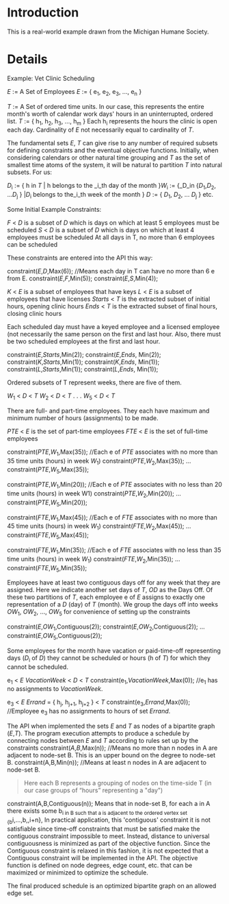 # Introduction #

This is a real-world example drawn from the Michigan Humane Society.

# Details #

Example: Vet Clinic Scheduling

_E_ := A Set of Employees
_E_ := { e<sub>1</sub>, e<sub>2</sub>, e<sub>3</sub>, ..., e<sub>n</sub> }

_T_ := A Set of ordered time units. In our case, this represents the entire month's worth of calendar work days' hours in an uninterrupted, ordered list.
_T_ := { h<sub>1</sub>, h<sub>2</sub>, h<sub>3</sub>, ..., h<sub>m</sub> }
Each h<sub>i</sub> represents the hours the clinic is open each day.
Cardinality of _E_ not necessarily equal to cardinality of _T_.

The fundamental sets _E_, _T_ can give rise to any number of required subsets for defining constraints and the eventual objective functions. Initially, when considering calendars or other natural time grouping and _T_ as the set of smallest time atoms of the system, it will be natural to partition _T_ into natural subsets. For us:

_D_<sub>i</sub> := { h in _T_ | h belongs to the _i\_th day of the month }_W_<sub>i</sub> := {_D_in {_D_<sub>1</sub>,_D_<sub>2</sub>, ..._D_<sub>j</sub> } |_D_<sub>i</sub> belongs to the_i\_th week of the month }
_D_ := { _D_<sub>1</sub>, _D_<sub>2</sub>, ... _D_<sub>j</sub> }
etc.

Some Initial Example Constraints:

_F_ < _D_ is a subset of _D_ which is days on which at least 5 employees must be scheduled
_S_ < _D_ is a subset of _D_ which is days on which at least 4 employees must be scheduled
At all days in T, no more than 6 employees can be scheduled

These constraints are entered into the API this way:

constraint(_E_,_D_,Max(6)); //Means each day in T can have no more than 6 e from E.
constraint(_E_,_F_,Min(5));
constraint(_E_,_S_,Min(4));

_K_ < _E_ is a subset of employees that have keys
_L_ < _E_ is a subset of employees that have licenses
_Starts_ < _T_ is the extracted subset of initial hours, opening clinic hours
_Ends_ < _T_ is the extracted subset of final hours, closing clinic hours

Each scheduled day must have a keyed employee and a licensed employee (not necessarily the same person on the first and last hour. Also, there must be two scheduled employees at the first and last hour.

constraint(_E_,_Starts_,Min(2));
constraint(_E_,_Ends_,  Min(2));
constraint(_K_,_Starts_,Min(1));
constraint(_K_,_Ends_,  Min(1));
constraint(_L_,_Starts_,Min(1));
constraint(_L_,_Ends_,  Min(1));

Ordered subsets of T represent weeks, there are five of them.

_W_<sub>1</sub> < _D_ < _T_
_W_<sub>2</sub> < _D_ < _T_
.
.
.
_W_<sub>5</sub> < _D_ < _T_

There are full- and part-time employees. They each have maximum and minimum number of hours (assignments) to be made.

_PTE_ < _E_ is the set of part-time employees
_FTE_ < _E_ is the set of full-time employees

constraint(_PTE_,_W_<sub>1</sub>,Max(35)); //Each e of _PTE_ associates with no more than 35 time units (hours) in week _W_<sub>1</sub>)
constraint(_PTE_,_W_<sub>2</sub>,Max(35));
...
constraint(_PTE_,_W_<sub>5</sub>,Max(35));

constraint(_PTE_,_W_<sub>1</sub>,Min(20)); //Each e of _PTE_ associates with no less than 20 time units (hours) in week W1)
constraint(_PTE_,_W_<sub>2</sub>,Min(20));
...
constraint(_PTE_,_W_<sub>5</sub>,Min(20));

constraint(_FTE_,_W_<sub>1</sub>,Max(45)); //Each e of _FTE_ associates with no more than 45 time units (hours) in week _W_<sub>1</sub>)
constraint(_FTE_,_W_<sub>2</sub>,Max(45));
...
constraint(_FTE_,_W_<sub>5</sub>,Max(45));

constraint(_FTE_,_W_<sub>1</sub>,Min(35)); //Each e of _FTE_ associates with no less than 35 time units (hours) in week _W_<sub>1</sub>)
constraint(_FTE_,_W_<sub>2</sub>,Min(35));
…
constraint(_FTE_,_W_<sub>5</sub>,Min(35));

Employees have at least two contiguous days off for any week that they are assigned. Here we indicate another set days of _T_, _OD_ as the Days Off. Of these two partitions of _T_, each employee e of _E_ assigns to exactly one representation of a _D_ (day) of _T_ (month). We group the days off into weeks _OW_<sub>1</sub>, _OW_<sub>2</sub>, ..., _OW_<sub>5</sub> for convenience of setting up the constraints

constraint(_E_,_OW_<sub>1</sub>,Contiguous(2));
constraint(_E_,_OW_<sub>2</sub>,Contiguous(2));
...
constraint(_E_,_OW_<sub>5</sub>,Contiguous(2));

Some employees for the month have vacation or paid-time-off representing days (_D_<sub>i</sub> of _D_) they cannot be scheduled or hours (h of _T_) for which they cannot be scheduled.

e<sub>1</sub> < _E_
_VacationWeek_ < _D_ < _T_
constraint(e<sub>1</sub>,_VacationWeek_,Max(0)); //e<sub>1</sub> has no assignments to _VacationWeek_.

e<sub>3</sub> < _E_
_Errand_ = { h<sub>j</sub>, h<sub>j+1</sub>, h<sub>j+2</sub> } < _T_
constraint(e<sub>3</sub>,_Errand_,Max(0)); //Employee e<sub>3</sub> has no assignments to hours of set _Errand_.

The API when implemented the sets _E_ and _T_ as nodes of a bipartite graph (_E_,_T_). The program execution attempts to produce a schedule by connecting nodes between _E_ and _T_ according to rules set up by the constraints
constraint(_A_,_B_,Max(n)); //Means no more than n nodes in A are adjacent to node-set B. This is an upper bound on the degree to node-set B.
constraint(A,B,Min(n)); //Means at least n nodes in A are adjacent to node-set B.
> Here each B represents a grouping of nodes on the time-side T (in our case groups of “hours” representing a "day")

constraint(A,B,Contiguous(n)); Means that in node-set B, for each a in A there exists some b<sub>i in B such that a is adjacent to the ordered vertex set {b</sub>i,...,b,,i+n}, In practical application, this 'contiguous' constraint it is not satisfiable since time-off constraints that must be satisfied make the contiguous constraint impossible to meet. Instead, distance to universal contiguousness is minimized as part of the objective function. Since the Contiguous constraint is relaxed in this fashion, it is not expected that a Contiguous constraint will be implemented in the API. The objective function is defined on node degrees, edge count, etc. that can be maximized or minimized to optimize the schedule.

The final produced schedule is an optimized bipartite graph on an allowed edge set.